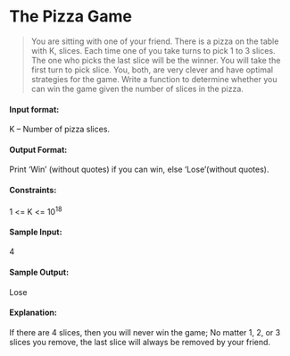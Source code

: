 # The Pizza Game

> You are sitting with one of your friend. There is a pizza on the table with K, slices. Each time one of you take turns to pick 1 to 3 slices. The one who picks the last slice will be the winner. You will take the first turn to pick slice. You, both, are very clever and have optimal strategies for the game. Write a function to determine whether you can win the game given the number of slices in the pizza.

#### Input format:
K – Number of pizza slices.

#### Output Format:
Print ‘Win’ (without quotes) if you can win, else ‘Lose’(without quotes).

#### Constraints:
1 <= K <= 10<sup>18</sup>

#### Sample Input:
4

#### Sample Output:
Lose

#### Explanation:
If there are 4 slices, then you will never win the game; No matter 1, 2, or 3 slices you remove, the last slice will always be removed by your friend.